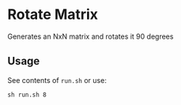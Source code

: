 # Rotate Matrix 
Generates an NxN matrix and rotates it 90 degrees

## Usage
See contents of `run.sh` or use:
>
    sh run.sh 8
